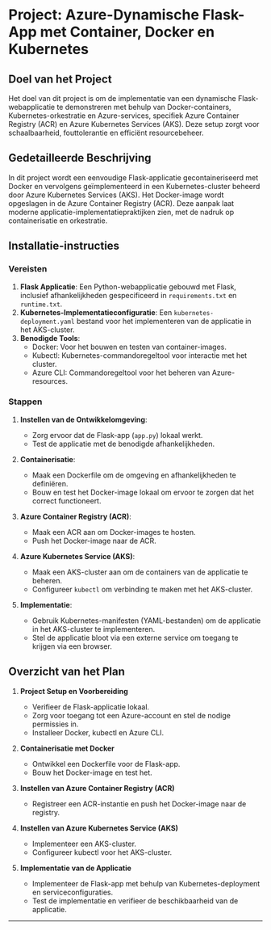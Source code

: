 
# Project: Azure-Dynamische Flask-App met Container, Docker en Kubernetes

## Doel van het Project
Het doel van dit project is om de implementatie van een dynamische Flask-webapplicatie te demonstreren met behulp van Docker-containers, Kubernetes-orkestratie en Azure-services, specifiek Azure Container Registry (ACR) en Azure Kubernetes Services (AKS). Deze setup zorgt voor schaalbaarheid, fouttolerantie en efficiënt resourcebeheer.

## Gedetailleerde Beschrijving
In dit project wordt een eenvoudige Flask-applicatie gecontaineriseerd met Docker en vervolgens geïmplementeerd in een Kubernetes-cluster beheerd door Azure Kubernetes Services (AKS). Het Docker-image wordt opgeslagen in de Azure Container Registry (ACR). Deze aanpak laat moderne applicatie-implementatiepraktijken zien, met de nadruk op containerisatie en orkestratie.

## Installatie-instructies
### Vereisten
1. **Flask Applicatie**: Een Python-webapplicatie gebouwd met Flask, inclusief afhankelijkheden gespecificeerd in `requirements.txt` en `runtime.txt`.
2. **Kubernetes-Implementatieconfiguratie**: Een `kubernetes-deployment.yaml` bestand voor het implementeren van de applicatie in het AKS-cluster.
3. **Benodigde Tools**:
   - Docker: Voor het bouwen en testen van container-images.
   - Kubectl: Kubernetes-commandoregeltool voor interactie met het cluster.
   - Azure CLI: Commandoregeltool voor het beheren van Azure-resources.

### Stappen
1. **Instellen van de Ontwikkelomgeving**:
   - Zorg ervoor dat de Flask-app (`app.py`) lokaal werkt.
   - Test de applicatie met de benodigde afhankelijkheden.

2. **Containerisatie**:
   - Maak een Dockerfile om de omgeving en afhankelijkheden te definiëren.
   - Bouw en test het Docker-image lokaal om ervoor te zorgen dat het correct functioneert.

3. **Azure Container Registry (ACR)**:
   - Maak een ACR aan om Docker-images te hosten.
   - Push het Docker-image naar de ACR.

4. **Azure Kubernetes Service (AKS)**:
   - Maak een AKS-cluster aan om de containers van de applicatie te beheren.
   - Configureer `kubectl` om verbinding te maken met het AKS-cluster.

5. **Implementatie**:
   - Gebruik Kubernetes-manifesten (YAML-bestanden) om de applicatie in het AKS-cluster te implementeren.
   - Stel de applicatie bloot via een externe service om toegang te krijgen via een browser.

## Overzicht van het Plan
1. **Project Setup en Voorbereiding**
   - Verifieer de Flask-applicatie lokaal.
   - Zorg voor toegang tot een Azure-account en stel de nodige permissies in.
   - Installeer Docker, kubectl en Azure CLI.

2. **Containerisatie met Docker**
   - Ontwikkel een Dockerfile voor de Flask-app.
   - Bouw het Docker-image en test het.

3. **Instellen van Azure Container Registry (ACR)**
   - Registreer een ACR-instantie en push het Docker-image naar de registry.

4. **Instellen van Azure Kubernetes Service (AKS)**
   - Implementeer een AKS-cluster.
   - Configureer kubectl voor het AKS-cluster.

5. **Implementatie van de Applicatie**
   - Implementeer de Flask-app met behulp van Kubernetes-deployment en serviceconfiguraties.
   - Test de implementatie en verifieer de beschikbaarheid van de applicatie.

---

